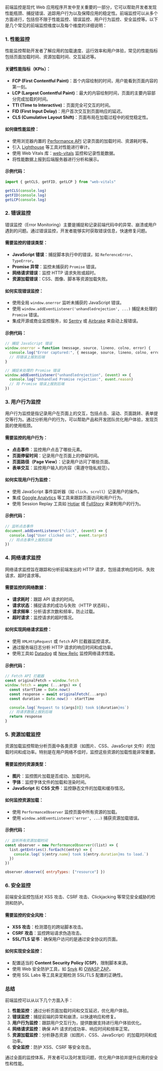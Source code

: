 前端监控是现代 Web 应用程序开发中至关重要的一部分，它可以帮助开发者发现性能瓶颈、捕捉错误、追踪用户行为以及保障应用的稳定性。前端监控可以从多个方面进行，包括但不限于性能监控、错误监控、用户行为监控、安全监控等。以下是几个常见的前端监控维度以及每个维度的详细说明：

### 1. **性能监控**

性能监控帮助开发者了解应用的加载速度、运行效率和用户体验，常见的性能指标包括页面加载时间、资源加载时间、交互延迟等。

#### 关键性能指标（KPIs）：

- **FCP (First Contentful Paint)**：首个内容绘制的时间，用户能看到页面内容的第一刻。
- **LCP (Largest Contentful Paint)**：最大的内容绘制时间，页面的主要内容部分完成加载的时间。
- **TTI (Time to Interactive)**：页面完全可交互的时间。
- **FID (First Input Delay)**：用户首次交互到页面响应的延迟。
- **CLS (Cumulative Layout Shift)**：页面布局在加载过程中的视觉稳定性。

#### 如何做性能监控：

- 使用浏览器内置的 [Performance API](https://developer.mozilla.org/en-US/docs/Web/API/Performance) 记录页面的加载时间、资源耗时等。
- 引入 [Lighthouse](https://developers.google.com/web/tools/lighthouse) 等工具对性能进行审计。
- 使用 Web Vitals 库：[web-vitals](https://github.com/GoogleChrome/web-vitals) 监控和记录性能数据。
- 将性能数据上报到后端服务器进行分析和展示。

#### 示例代码：

```javascript
import { getCLS, getFID, getLCP } from "web-vitals"

getCLS(console.log)
getFID(console.log)
getLCP(console.log)
```

### 2. **错误监控**

错误监控（Error Monitoring）主要是捕捉和记录前端代码中的异常、崩溃或用户遇到的问题。通过错误监控，开发者能够实时获取错误信息，快速修复问题。

#### 需要监控的错误类型：

- **JavaScript 错误**：捕捉脚本执行中的错误，如 `ReferenceError`、`TypeError`。
- **Promise 异常**：监控未捕获的 `Promise` 错误。
- **网络请求错误**：监控 HTTP 请求失败或超时。
- **资源加载错误**：CSS、图像、脚本等资源加载失败。

#### 如何实现错误监控：

- 使用全局 `window.onerror` 监听未捕获的 JavaScript 错误。
- 使用 `window.addEventListener('unhandledrejection', ...)` 捕捉未处理的 `Promise` 错误。
- 集成开源或商业监控服务，如 [Sentry](https://sentry.io/) 或 [Airbrake](https://airbrake.io/) 来自动上报错误。

#### 示例代码：

```javascript
// 捕捉 JavaScript 错误
window.onerror = function (message, source, lineno, colno, error) {
  console.log("Error captured:", { message, source, lineno, colno, error })
  // 将错误上报到后端
}

// 捕捉未处理的 Promise 错误
window.addEventListener("unhandledrejection", (event) => {
  console.log("Unhandled Promise rejection:", event.reason)
  // 将 Promise 错误上报到后端
})
```

### 3. **用户行为监控**

用户行为监控是指记录用户在页面上的交互，包括点击、滚动、页面跳转、表单提交等行为。通过分析用户的行为，可以帮助产品和开发团队优化用户体验，发现页面的使用瓶颈。

#### 需要监控的用户行为：

- **点击事件**：监控用户点击了哪些元素。
- **页面停留时间**：记录用户在页面上的停留时间。
- **页面路径（Page View）**：记录用户访问了哪些页面。
- **表单交互**：监控用户输入的内容（需遵守隐私规范）。

#### 如何实现用户行为监控：

- 使用 JavaScript 事件监听器（如 `click`、`scroll`）记录用户的操作。
- 集成 [Google Analytics](https://analytics.google.com/) 等工具来跟踪页面访问和用户行为。
- 使用 Session Replay 工具如 [Hotjar](https://www.hotjar.com/) 或 [FullStory](https://www.fullstory.com/) 来录制用户的行为。

#### 示例代码：

```javascript
// 监听点击事件
document.addEventListener("click", (event) => {
  console.log("User clicked on:", event.target)
  // 将点击事件上报到后端
})
```

### 4. **网络请求监控**

网络请求监控旨在跟踪和分析前端发出的 HTTP 请求，包括请求响应时间、失败请求、超时请求等。

#### 需要监控的网络数据：

- **请求耗时**：跟踪 API 请求的时间。
- **请求状态**：捕捉请求的成功与失败（HTTP 状态码）。
- **请求频率**：分析请求次数和频率，防止过载。
- **超时请求**：监控请求的超时情况。

#### 如何实现网络请求监控：

- 使用 `XMLHttpRequest` 或 `fetch` API 拦截器监控请求。
- 通过服务端日志分析 HTTP 请求的响应时间和成功率。
- 使用工具如 [Datadog](https://www.datadoghq.com/) 或 [New Relic](https://newrelic.com/) 监控网络请求性能。

#### 示例代码：

```javascript
// Fetch API 拦截器
const originalFetch = window.fetch
window.fetch = async (...args) => {
  const startTime = Date.now()
  const response = await originalFetch(...args)
  const duration = Date.now() - startTime

  console.log(`Request to ${args[0]} took ${duration}ms`)
  // 将请求数据上报到后端
  return response
}
```

### 5. **资源加载监控**

资源加载监控帮助分析页面中各类资源（如图片、CSS、JavaScript 文件）的加载时间和成功率。特别是在用户网络不佳时，监控这些资源的加载性能非常重要。

#### 需要监控的资源类型：

- **图片**：监控图片加载是否成功、加载时间。
- **字体**：监控字体文件的加载和渲染时间。
- **JavaScript** 和 **CSS 文件**：监控静态文件的加载和缓存情况。

#### 如何监控资源加载：

- 使用 `PerformanceObserver` 监控页面中所有资源的加载。
- 使用 `window.addEventListener('error', ...)` 捕获资源加载错误。

#### 示例代码：

```javascript
// 监听所有资源加载时间
const observer = new PerformanceObserver((list) => {
  list.getEntries().forEach((entry) => {
    console.log(`${entry.name} took ${entry.duration}ms to load.`)
  })
})

observer.observe({ entryTypes: ["resource"] })
```

### 6. **安全监控**

前端安全监控包括对 XSS 攻击、CSRF 攻击、Clickjacking 等常见安全威胁的检测和防护。

#### 需要监控的安全风险：

- **XSS 攻击**：检测潜在的跨站脚本攻击。
- **CSRF 攻击**：监控跨站请求伪造攻击。
- **SSL/TLS 证书**：确保用户访问的是通过安全协议的页面。

#### 如何实现安全监控：

- 配置适当的 **Content Security Policy (CSP)**，限制脚本来源。
- 使用 Web 安全防护工具，如 [Snyk](https://snyk.io/) 和 [OWASP ZAP](https://www.zaproxy.org/)。
- 使用 SSL Labs 等工具来定期检测 SSL/TLS 配置的正确性。

### 总结

前端监控可以从以下几个方面入手：

1. **性能监控**：通过分析页面加载时间和交互延迟，优化用户体验。
2. **错误监控**：捕捉前端的异常和崩溃，以快速响应和修复。
3. **用户行为监控**：跟踪用户交互行为，提供数据支持进行用户体验优化。
4. **网络请求监控**：确保 API 请求的成功率、响应时间和频率正常。
5. **资源加载监控**：分析静态资源（如图片、CSS、JavaScript）的加载时间和成功率。
6. **安全监控**：防护 XSS、CSRF 等安全攻击。

通过全面的监控体系，开发者可以及时发现问题，优化用户体验并提升应用的安全性和性能。
